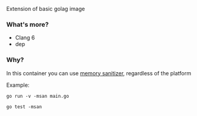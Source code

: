 Extension of basic golag image

### What's more?

- Clang 6
- dep

### Why?
In this container you can use [memory sanitizer](https://github.com/google/sanitizers/wiki/MemorySanitizer), regardless of the platform

Example:
```
go run -v -msan main.go
```
```
go test -msan
```